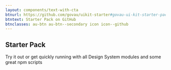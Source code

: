 ```yaml
---
layout: components/text-with-cta
btnurl: https://github.com/govau/uikit-starter#govau-ui-kit-starter-pack
btntext: Starter Pack on GitHub
btnclasses: au-btn au-btn--secondary icon icon--github
---
```


## Starter Pack
Try it out or get quickly running with all Design System modules and some great npm scripts
